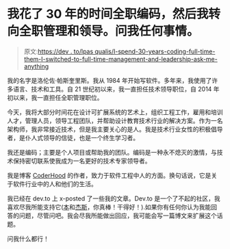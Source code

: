 # 我花了 30 年的时间全职编码，然后我转向全职管理和领导。问我任何事情。

> 原文:[https://dev . to/lpas qualis/I-spend-30-years-coding-full-time-them-I-switched-to-full-time-management-and-leadership-ask-me-anything](https://dev.to/lpasqualis/i-spent-30-years-coding-full-time-them-i-switched-to-full-time-management-and-leadership-ask-me-anything)

我的名字是洛伦佐·帕斯奎里斯。我从 1984 年开始写软件。多年来，我使用了许多语言、技术和工具。自 21 世纪初以来，我一直担任技术领导职位，自 2014 年初以来，我一直担任全职管理职位。

今天，我将大部分时间花在设计可扩展系统的艺术上，组织工程工作，雇用和培训人才，管理人员，领导工程团队，并帮助设计教育技术行业的解决方案。作为一名架构师，我非常接近技术，但是我主要关心的是人。我是技术行业女性的积极倡导者，是仆人式领导的信徒，也是一个终生学习者。

我还是编码；主要是个人项目或帮助我的团队。编码是一种永不熄灭的激情，与技术保持密切联系使我成为一名更好的技术专家领导者。

我是博客 [CoderHood](http://www.coderhood.com) 的作者，致力于软件工程中人的方面。换句话说，它是关于软件行业中的人和他们的生活。

我已经在 dev.to 上 x-posted 了一些我的文章。Dev.to 是一个了不起的社区，我喜欢尽我所能支持它([本](https://dev.to/ben)和[杰斯](https://dev.to/jess)，你真棒！干得好！).如果你有任何你认为我能回答的问题，尽管问吧。我会尽我所能做出回应，我可能会写一篇博文来扩展这个话题。

问我什么都行！